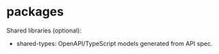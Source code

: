 # packages

Shared libraries (optional):

- shared-types: OpenAPI/TypeScript models generated from API spec.
